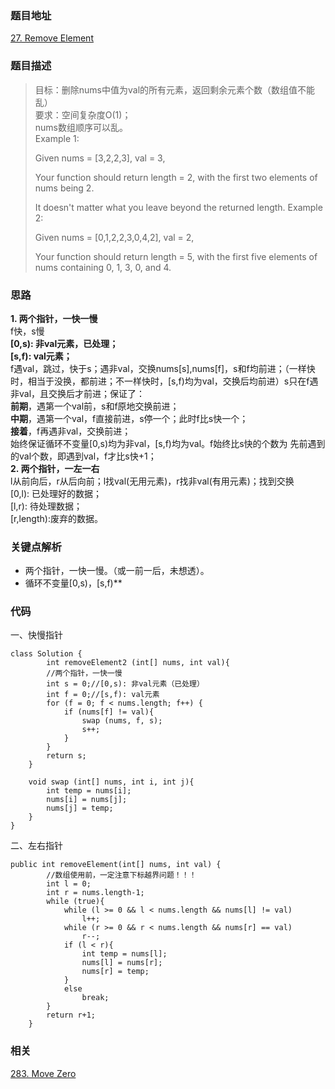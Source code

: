 ### 题目地址
[27. Remove Element](https://leetcode.com/problems/remove-element/)
### 题目描述

> 目标：删除nums中值为val的所有元素，返回剩余元素个数（数组值不能乱）  
要求：空间复杂度O(1)；  
nums数组顺序可以乱。  
Example 1:
> 
> Given nums = [3,2,2,3], val = 3,  
> 
> Your function should return length = 2, with the first two elements of nums being 2.
> 
> It doesn't matter what you leave beyond the returned length.
Example 2:
> 
> Given nums = [0,1,2,2,3,0,4,2], val = 2,
> 
> Your function should return length = 5, with the first five elements of nums containing 0, 1, 3, 0, and 4.


### 思路
**1. 两个指针，一快一慢**  
f快，s慢  
**[0,s): 非val元素，已处理；  
[s,f): val元素；**  
f遇val，跳过，快于s；遇非val，交换nums[s],nums[f]，s和f均前进；（一样快时，相当于没换，都前进；不一样快时，[s,f)均为val，交换后均前进）s只在f遇非val，且交换后才前进；保证了：  
**前期**，遇第一个val前，s和f原地交换前进；  
**中期**，遇第一个val，f直接前进，s停一个；此时f比s快一个；  
**接着**，f再遇非val，交换前进；  
始终保证循环不变量[0,s)均为非val，[s,f)均为val。f始终比s快的个数为 先前遇到的val个数，即遇到val，f才比s快+1；  
**2. 两个指针，一左一右**  
l从前向后，r从后向前；l找val(无用元素)，r找非val(有用元素)；找到交换  
[0,l): 已处理好的数据；  
[l,r): 待处理数据；  
[r,length):废弃的数据。
###   关键点解析
* 两个指针，一快一慢。（或一前一后，未想透）。
* 循环不变量[0,s)，[s,f)**
### 代码
一、快慢指针
```
class Solution {
        int removeElement2 (int[] nums, int val){
        //两个指针，一快一慢
        int s = 0;//[0,s): 非val元素（已处理）
        int f = 0;//[s,f): val元素
        for (f = 0; f < nums.length; f++) {
            if (nums[f] != val){
                swap (nums, f, s);
                s++;
            }
        }
        return s;
    }

    void swap (int[] nums, int i, int j){
        int temp = nums[i];
        nums[i] = nums[j];
        nums[j] = temp;
    }
}
```
二、左右指针
```
public int removeElement(int[] nums, int val) {
        //数组使用前，一定注意下标越界问题！！！
        int l = 0;
        int r = nums.length-1;
        while (true){
            while (l >= 0 && l < nums.length && nums[l] != val)
                l++;
            while (r >= 0 && r < nums.length && nums[r] == val)
                r--;
            if (l < r){
                int temp = nums[l];
                nums[l] = nums[r];
                nums[r] = temp;
            }
            else
                break;
        }
        return r+1;
    }
```
### 相关
[283. Move Zero](https://github.com/zhangbotong/LeetCode/blob/master/problems/283.%20Move%20Zeros.md "283. Move Zero")
